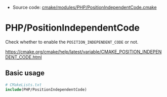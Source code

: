 <!-- This is auto-generated file. -->
* Source code: [cmake/modules/PHP/PositionIndependentCode.cmake](https://github.com/petk/php-build-system/blob/master/cmake/cmake/modules/PHP/PositionIndependentCode.cmake)

# PHP/PositionIndependentCode

Check whether to enable the `POSITION_INDEPENDENT_CODE` or not.

https://cmake.org/cmake/help/latest/variable/CMAKE_POSITION_INDEPENDENT_CODE.html

## Basic usage

```cmake
# CMakeLists.txt
include(PHP/PositionIndependentCode)
```
